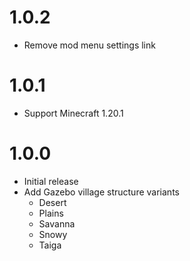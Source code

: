 # 1.0.2

- Remove mod menu settings link

# 1.0.1

- Support Minecraft 1.20.1

# 1.0.0

- Initial release
- Add Gazebo village structure variants
  - Desert
  - Plains
  - Savanna
  - Snowy
  - Taiga

#
